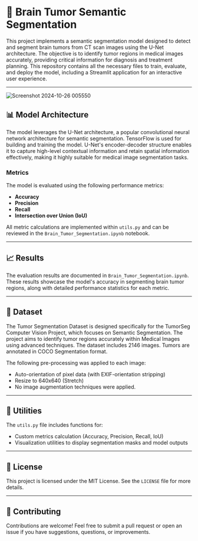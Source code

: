 # 🧠 Brain Tumor Semantic Segmentation

This project implements a semantic segmentation model designed to detect and segment brain tumors from CT scan images using the U-Net architecture. The objective is to identify tumor regions in medical images accurately, providing critical information for diagnosis and treatment planning. This repository contains all the necessary files to train, evaluate, and deploy the model, including a Streamlit application for an interactive user experience.

---
![Screenshot 2024-10-26 005550](https://github.com/user-attachments/assets/e5c9b536-2d7a-4adc-a689-b1df041d894a)


## 📊 Model Architecture

The model leverages the U-Net architecture, a popular convolutional neural network architecture for semantic segmentation. TensorFlow is used for building and training the model. U-Net's encoder-decoder structure enables it to capture high-level contextual information and retain spatial information effectively, making it highly suitable for medical image segmentation tasks.

### Metrics

The model is evaluated using the following performance metrics:
- **Accuracy**
- **Precision**
- **Recall**
- **Intersection over Union (IoU)**

All metric calculations are implemented within `utils.py` and can be reviewed in the `Brain_Tumor_Segmentation.ipynb` notebook.

---

## 📈 Results

The evaluation results are documented in `Brain_Tumor_Segmentation.ipynb`. These results showcase the model's accuracy in segmenting brain tumor regions, along with detailed performance statistics for each metric.

---

## 📂 Dataset
The Tumor Segmentation Dataset is designed specifically for the TumorSeg Computer Vision Project, which focuses on Semantic Segmentation. The project aims to identify tumor regions accurately within Medical Images using advanced techniques.
The dataset includes 2146 images.
Tumors are annotated in COCO Segmentation format.

The following pre-processing was applied to each image:
* Auto-orientation of pixel data (with EXIF-orientation stripping)
* Resize to 640x640 (Stretch)
* No image augmentation techniques were applied.
---

## 🧰 Utilities

The `utils.py` file includes functions for:
- Custom metrics calculation (Accuracy, Precision, Recall, IoU)
- Visualization utilities to display segmentation masks and model outputs

---

## 📜 License

This project is licensed under the MIT License. See the `LICENSE` file for more details.

---

## 🤝 Contributing

Contributions are welcome! Feel free to submit a pull request or open an issue if you have suggestions, questions, or improvements.

